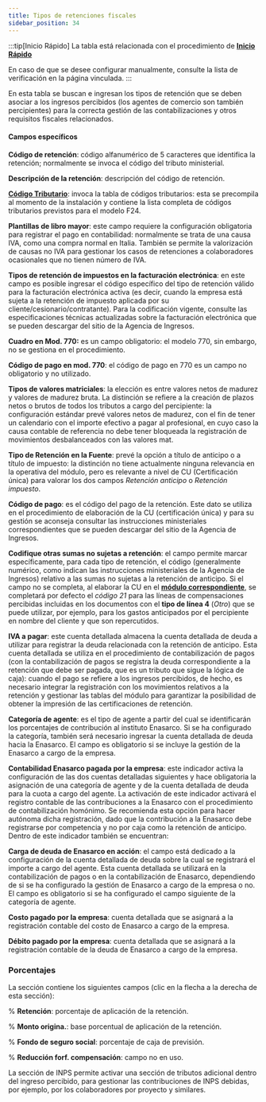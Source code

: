 ```yaml
---
title: Tipos de retenciones fiscales
sidebar_position: 34
---
```


:::tip[Inicio Rápido]
La tabla está relacionada con el procedimiento de [**Inicio Rápido**](/docs/guide/fast-start)

En caso de que se desee configurar manualmente, consulte la lista de verificación en la página vinculada.
:::

En esta tabla se buscan e ingresan los tipos de retención que se deben asociar a los ingresos percibidos (los agentes de comercio son también percipientes) para la correcta gestión de las contabilizaciones y otros requisitos fiscales relacionados.

#### Campos específicos

**Código de retención**: código alfanumérico de 5 caracteres que identifica la retención; normalmente se invoca el código del tributo ministerial.

**Descripción de la retención**: descripción del código de retención.

**[Código Tributario](/docs/configurations/tables/finance/tax-code)**: invoca la tabla de códigos tributarios: esta se precompila al momento de la instalación y contiene la lista completa de códigos tributarios previstos para el modelo F24.

**Plantillas de libro mayor**: este campo requiere la configuración obligatoria para registrar el pago en contabilidad: normalmente se trata de una causa IVA, como una compra normal en Italia. También se permite la valorización de causas no IVA para gestionar los casos de retenciones a colaboradores ocasionales que no tienen número de IVA.

**Tipos de retención de impuestos en la facturación electrónica**: en este campo es posible ingresar el código específico del tipo de retención válido para la facturación electrónica activa (es decir, cuando la empresa está sujeta a la retención de impuesto aplicada por su cliente/cesionario/contratante). Para la codificación vigente, consulte las especificaciones técnicas actualizadas sobre la facturación electrónica que se pueden descargar del sitio de la Agencia de Ingresos.

**Cuadro en Mod. 770:** es un campo obligatorio: el modelo 770, sin embargo, no se gestiona en el procedimiento.

**Código de pago en mod. 770**: el código de pago en 770 es un campo no obligatorio y no utilizado.

**Tipos de valores matriciales**: la elección es entre valores netos de madurez y valores de madurez bruta. La distinción se refiere a la creación de plazos netos o brutos de todos los tributos a cargo del percipiente: la configuración estándar prevé valores netos de madurez, con el fin de tener un calendario con el importe efectivo a pagar al profesional, en cuyo caso la causa contable de referencia no debe tener bloqueada la registración de movimientos desbalanceados con las valores mat.

**Tipo de Retención en la Fuente**: prevé la opción a título de anticipo o a título de impuesto: la distinción no tiene actualmente ninguna relevancia en la operativa del módulo, pero es relevante a nivel de CU (Certificación única) para valorar los dos campos *Retención anticipo* o *Retención impuesto*.

**Código de pago**: es el código del pago de la retención. Este dato se utiliza en el procedimiento de elaboración de la CU (certificación única) y para su gestión se aconseja consultar las instrucciones ministeriales correspondientes que se pueden descargar del sitio de la Agencia de Ingresos.

**Codifique otras sumas no sujetas a retención**: el campo permite marcar específicamente, para cada tipo de retención, el código (generalmente numérico, como indican las instrucciones ministeriales de la Agencia de Ingresos) relativo a las sumas no sujetas a la retención de anticipo. Si el campo no se completa, al elaborar la CU en el [**módulo correspondiente**](/docs/finance-area/declarations/declarations/withholding-tax-certification), se completará por defecto el *código 21* para las líneas de compensaciones percibidas incluidas en los documentos con el **tipo de línea 4** (*Otro*) que se puede utilizar, por ejemplo, para los gastos anticipados por el percipiente en nombre del cliente y que son repercutidos.

**IVA a pagar**: este cuenta detallada almacena la cuenta detallada de deuda a utilizar para registrar la deuda relacionada con la retención de anticipo. Esta cuenta detallada se utiliza en el procedimiento de contabilización de pagos (con la contabilización de pagos se registra la deuda correspondiente a la retención que debe ser pagada, que es un tributo que sigue la lógica de caja): cuando el pago se refiere a los ingresos percibidos, de hecho, es necesario integrar la registración con los movimientos relativos a la retención y gestionar las tablas del módulo para garantizar la posibilidad de obtener la impresión de las certificaciones de retención.

**Categoría de agente**: es el tipo de agente a partir del cual se identificarán los porcentajes de contribución al instituto Enasarco. Si se ha configurado la categoría, también será necesario ingresar la cuenta detallada de deuda hacia la Enasarco. El campo es obligatorio si se incluye la gestión de la Enasarco a cargo de la empresa.

**Contabilidad Enasarco pagada por la empresa**: este indicador activa la configuración de las dos cuentas detalladas siguientes y hace obligatoria la asignación de una categoría de agente y de la cuenta detallada de deuda para la cuota a cargo del agente. La activación de este indicador activará el registro contable de las contribuciones a la Enasarco con el procedimiento de contabilización homónimo. Se recomienda esta opción para hacer autónoma dicha registración, dado que la contribución a la Enasarco debe registrarse por competencia y no por caja como la retención de anticipo. Dentro de este indicador también se encuentran:

**Carga de deuda de Enasarco en acción**: el campo está dedicado a la configuración de la cuenta detallada de deuda sobre la cual se registrará el importe a cargo del agente. Esta cuenta detallada se utilizará en la contabilización de pagos o en la contabilización de Enasarco, dependiendo de si se ha configurado la gestión de Enasarco a cargo de la empresa o no. El campo es obligatorio si se ha configurado el campo siguiente de la categoría de agente.

**Costo pagado por la empresa**: cuenta detallada que se asignará a la registración contable del costo de Enasarco a cargo de la empresa.

**Débito pagado por la empresa**: cuenta detallada que se asignará a la registración contable de la deuda de Enasarco a cargo de la empresa.


### Porcentajes

La sección contiene los siguientes campos (clic en la flecha a la derecha de esta sección):

% **Retención**: porcentaje de aplicación de la retención.

% **Monto origina.**: base porcentual de aplicación de la retención.

% **Fondo de seguro social**: porcentaje de caja de previsión.

% **Reducción forf. compensación**: campo no en uso.

La sección de INPS permite activar una sección de tributos adicional dentro del ingreso percibido, para gestionar las contribuciones de INPS debidas, por ejemplo, por los colaboradores por proyecto y similares.